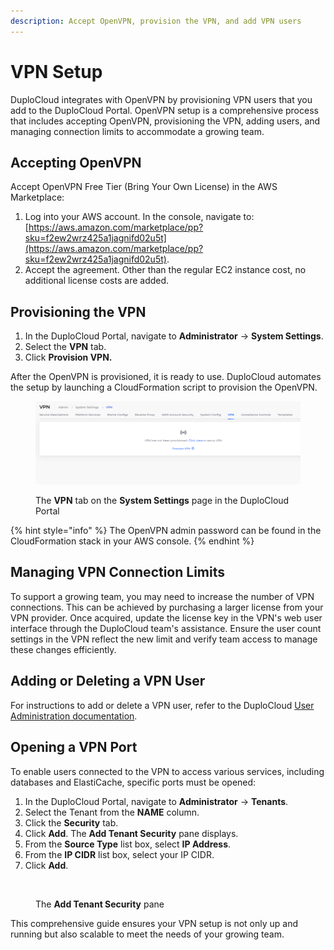 ```yaml
---
description: Accept OpenVPN, provision the VPN, and add VPN users
---
```


# VPN Setup

DuploCloud integrates with OpenVPN by provisioning VPN users that you add to the DuploCloud Portal. OpenVPN setup is a comprehensive process that includes accepting OpenVPN, provisioning the VPN, adding users, and managing connection limits to accommodate a growing team.

## Accepting OpenVPN

Accept OpenVPN Free Tier (Bring Your Own License) in the AWS Marketplace:

1. Log into your AWS account. In the console, navigate to: [https://aws.amazon.com/marketplace/pp?sku=f2ew2wrz425a1jagnifd02u5t](https://aws.amazon.com/marketplace/pp?sku=f2ew2wrz425a1jagnifd02u5t).
2. Accept the agreement. Other than the regular EC2 instance cost, no additional license costs are added.

## Provisioning the VPN

1. In the DuploCloud Portal, navigate to **Administrator** -> **System Settings**.
2. Select the **VPN** tab.
3. Click **Provision VPN.**

After the OpenVPN is provisioned, it is ready to use. DuploCloud automates the setup by launching a CloudFormation script to provision the OpenVPN.

<figure><img src="../../.gitbook/assets/Provision VPN (1).png" alt=""><figcaption><p>The <strong>VPN</strong> tab on the <strong>System Settings</strong> page in the DuploCloud Portal</p></figcaption></figure>

{% hint style="info" %}
The OpenVPN admin password can be found in the CloudFormation stack in your AWS console.
{% endhint %}

## Managing VPN Connection Limits

To support a growing team, you may need to increase the number of VPN connections. This can be achieved by purchasing a larger license from your VPN provider. Once acquired, update the license key in the VPN's web user interface through the DuploCloud team's assistance. Ensure the user count settings in the VPN reflect the new limit and verify team access to manage these changes efficiently.

## Adding or Deleting a VPN User

For instructions to add or delete a VPN user, refer to the DuploCloud [User Administration documentation](../../access-control/add-and-delete-vpn-access-for-users.md).

## Opening a VPN Port

To enable users connected to the VPN to access various services, including databases and ElastiCache, specific ports must be opened:

1. In the DuploCloud Portal, navigate to **Administrator** -> **Tenants**.
2. Select the Tenant from the **NAME** column.
3. Click the **Security** tab.
4. Click **Add**. The **Add Tenant Security** pane displays.
5. From the **Source Type** list box, select **IP Address**.
6. From the **IP CIDR** list box, select your IP CIDR.
7. Click **Add**.

<div align="left"><figure><img src="../../.gitbook/assets/Add_Tenant_Security.png" alt=""><figcaption><p>The <strong>Add Tenant Security</strong> pane</p></figcaption></figure></div>

This comprehensive guide ensures your VPN setup is not only up and running but also scalable to meet the needs of your growing team.
